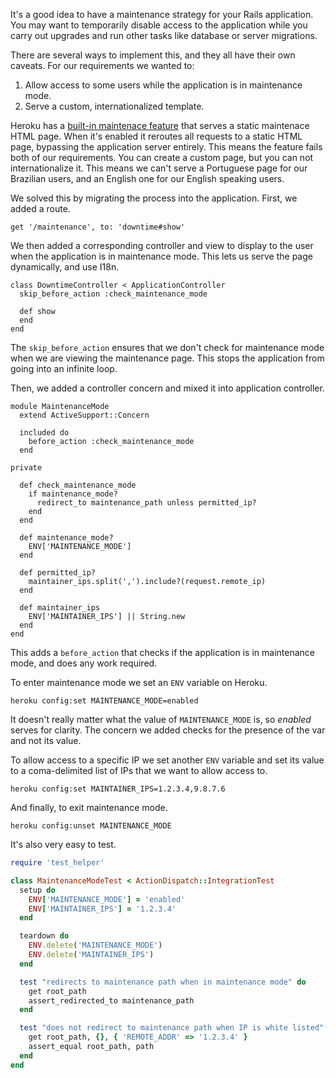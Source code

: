 It's a good idea to have a maintenance strategy for your Rails application. You may want to temporarily disable access to the application while you carry out upgrades and run other tasks like database or server migrations.

There are several ways to implement this, and they all have their own caveats. For our requirements we wanted to:

1. Allow access to some users while the application is in maintenance mode.
2. Serve a custom, internationalized template.

Heroku has a [built-in maintenace feature][1] that serves a static maintenace HTML page. When it's enabled it reroutes all requests to a static HTML page, bypassing the application server entirely. This means the feature fails both of our requirements. You can create a custom page, but you can not internationalize it. This means we can't serve a Portuguese page for our Brazilian users, and an English one for our English speaking users.

We solved this by migrating the process into the application. First, we added a route.


```
get '/maintenance', to: 'downtime#show'
```

We then added a corresponding controller and view to display to the user when the application is in maintenance mode. This lets us serve the page dynamically, and use I18n.

```
class DowntimeController < ApplicationController
  skip_before_action :check_maintenance_mode

  def show
  end
end
```

The `skip_before_action` ensures that we don't check for maintenance mode when we are viewing the maintenance page. This stops the application from going into an infinite loop.

Then, we added a controller concern and mixed it into application controller.

```
module MaintenanceMode
  extend ActiveSupport::Concern

  included do
    before_action :check_maintenance_mode
  end

private

  def check_maintenance_mode
    if maintenance_mode?
      redirect_to maintenance_path unless permitted_ip?
    end
  end

  def maintenance_mode?
    ENV['MAINTENANCE_MODE']
  end

  def permitted_ip?
    maintainer_ips.split(',').include?(request.remote_ip)
  end

  def maintainer_ips
    ENV['MAINTAINER_IPS'] || String.new
  end
end
```

This adds a `before_action` that checks if the application is in maintenance mode, and does any work required.

To enter maintenance mode we set an `ENV` variable on Heroku.

```
heroku config:set MAINTENANCE_MODE=enabled
```

It doesn't really matter what the value of `MAINTENANCE_MODE` is, so *enabled* serves for clarity. The concern we added checks for the presence of the var and not its value.

To allow access to a specific IP we set another `ENV` variable and set its value to a coma-delimited list of IPs that we want to allow access to.

```
heroku config:set MAINTAINER_IPS=1.2.3.4,9.8.7.6
```

And finally, to exit maintenance mode.


```
heroku config:unset MAINTENANCE_MODE
```

It's also very easy to test.

```ruby
require 'test_helper'

class MaintenanceModeTest < ActionDispatch::IntegrationTest
  setup do
    ENV['MAINTENANCE_MODE'] = 'enabled'
    ENV['MAINTAINER_IPS'] = '1.2.3.4'
  end

  teardown do
    ENV.delete('MAINTENANCE_MODE')
    ENV.delete('MAINTAINER_IPS')
  end

  test "redirects to maintenance path when in maintenance mode" do
    get root_path
    assert_redirected_to maintenance_path
  end

  test "does not redirect to maintenance path when IP is white listed" do
    get root_path, {}, { 'REMOTE_ADDR' => '1.2.3.4' }
    assert_equal root_path, path
  end
end
```

[1]: https://devcenter.heroku.com/articles/maintenance-mode